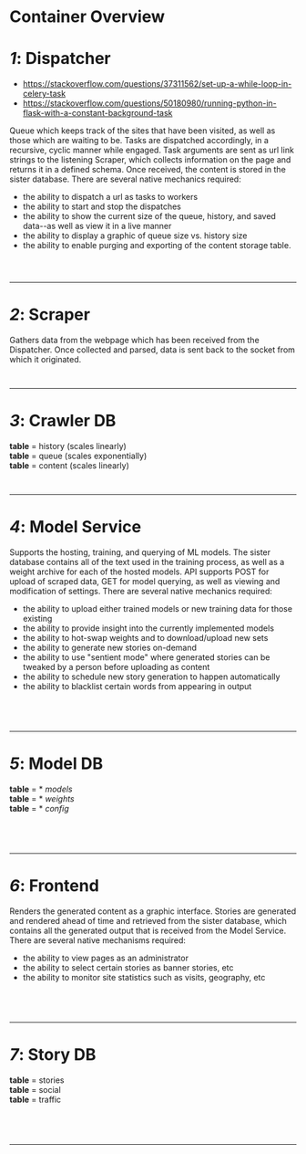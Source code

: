 # Container Overview

# _1_: Dispatcher
- https://stackoverflow.com/questions/37311562/set-up-a-while-loop-in-celery-task  
- https://stackoverflow.com/questions/50180980/running-python-in-flask-with-a-constant-background-task  

Queue which keeps track of the sites that have been visited, as well as those which are waiting to be. Tasks are dispatched accordingly, in a recursive, cyclic manner while engaged. Task arguments are sent as url link strings to the listening Scraper, which collects information on the page and returns it in a defined schema. Once received, the content is stored in the sister database.   There are several native mechanics required:  
- the ability to dispatch a url as tasks to workers  
- the ability to start and stop the dispatches  
- the ability to show the current size of the queue, history, and saved data--as well as view it in a live manner  
- the ability to display a graphic of queue size vs. history size  
- the ability to enable purging and exporting of the content storage table.
```python




```
---
# _2_: Scraper
Gathers data from the webpage which has been received from the Dispatcher. Once collected and parsed, data is sent back to the socket from which it originated.
```python



```
---
# _3_: Crawler DB
__table__ = history (scales linearly)  
__table__ = queue (scales exponentially)  
__table__ = content (scales linearly)  
```python



```
---
# _4_: Model Service
Supports the hosting, training, and querying of ML models. The sister database contains all of the text used in the training process, as well as a weight archive for each of the hosted models. API supports POST for upload of scraped data, GET for model querying, as well as viewing and modification of settings.   There are several native mechanics required:  
- the ability to upload either trained models or new training data for those existing  
- the ability to provide insight into the currently implemented models  
- the ability to hot-swap weights and to download/upload new sets  
- the ability to generate new stories on-demand  
- the ability to use "sentient mode" where generated stories can be tweaked by a person before uploading as content  
- the ability to schedule new story generation to happen automatically
- the ability to blacklist certain words from appearing in output
```python





```
---
# _5_: Model DB
__table__ = * *models*  
__table__ = * *weights*  
__table__ = * *config*  
```python





```
---
# _6_: Frontend
Renders the generated content as a graphic interface. Stories are generated and rendered ahead of time and retrieved from the sister database, which contains all the generated output that is received from the Model Service.  
There are several native mechanisms required:  
- the ability to view pages as an administrator
- the ability to select certain stories as banner stories, etc
- the ability to monitor site statistics such as visits, geography, etc
```python





```
---
# _7_: Story DB
__table__ = stories  
__table__ = social  
__table__ = traffic  
```python





```
---
